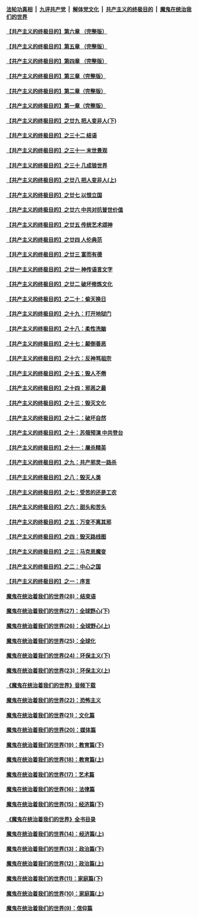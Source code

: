 

####  [法轮功真相](../../../../basic/blob/master/README.md?t=04072101) &nbsp;|&nbsp; [九评共产党](../../../../9ping.md/blob/master/README.md?t=04072101) &nbsp;|&nbsp; [解体党文化](../../../../jtdwh.md/blob/master/README.md?t=04072101)  &nbsp;|&nbsp; [共产主义的终极目的](../../../../gczydzjmd.md/blob/master/README.md?t=04072101) &nbsp;|&nbsp; [魔鬼在统治我们的世界](../../../../mgztzwmdsj.md/blob/master/README.md?t=04072101) 

#### [【共产主义的终极目的】第六章 （完整版）](../pages/nsc422/n11428913.md?t=04072101) 

#### [【共产主义的终极目的】第五章 （完整版）](../pages/nsc422/n11428912.md?t=04072101) 

#### [【共产主义的终极目的】第四章 （完整版）](../pages/nsc422/n11428907.md?t=04072101) 

#### [【共产主义的终极目的】第三章（完整版）](../pages/nsc422/n11428848.md?t=04072101) 

#### [【共产主义的终极目的】第二章（完整版）](../pages/nsc422/n11428831.md?t=04072101) 

#### [【共产主义的终极目的】第一章（完整版）](../pages/nsc422/n11417651.md?t=04072101) 

#### [【共产主义的终极目的】之廿九 把人变非人(下)](../pages/nsc422/n11344140.md?t=04072101) 

#### [【共产主义的终极目的】之三十二 结语](../pages/nsc422/n11360535.md?t=04072101) 

#### [【共产主义的终极目的】之三十一 末世景观](../pages/nsc422/n11351129.md?t=04072101) 

#### [【共产主义的终极目的】之三十 几成狼世界](../pages/nsc422/n11348280.md?t=04072101) 

#### [【共产主义的终极目的】之廿八 把人变非人(上)](../pages/nsc422/n11340492.md?t=04072101) 

#### [【共产主义的终极目的】之廿七 以恨立国](../pages/nsc422/n11336944.md?t=04072101) 

#### [【共产主义的终极目的】之廿六 中共对抗普世价值](../pages/nsc422/n11324785.md?t=04072101) 

#### [【共产主义的终极目的】之廿五 传统艺术颂神](../pages/nsc422/n11296396.md?t=04072101) 

#### [【共产主义的终极目的】之廿四 人伦典范](../pages/nsc422/n11296397.md?t=04072101) 

#### [【共产主义的终极目的】之廿三 富而有德](../pages/nsc422/n11283598.md?t=04072101) 

#### [【共产主义的终极目的】之廿一 神传语言文字](../pages/nsc422/n11263265.md?t=04072101) 

#### [【共产主义的终极目的】之廿二 破坏修炼文化](../pages/nsc422/n11245728.md?t=04072101) 

#### [【共产主义的终极目的】之二十：偷天换日](../pages/nsc422/n11238846.md?t=04072101) 

#### [【共产主义的终极目的】之十九：打开地狱门](../pages/nsc422/n11206376.md?t=04072101) 

#### [【共产主义的终极目的】之十八：柔性洗脑](../pages/nsc422/n11199994.md?t=04072101) 

#### [【共产主义的终极目的】之十七：颠倒善恶](../pages/nsc422/n11179782.md?t=04072101) 

#### [【共产主义的终极目的】之十六：反神骂祖宗](../pages/nsc422/n11166798.md?t=04072101) 

#### [【共产主义的终极目的】之十五：毁人不倦](../pages/nsc422/n11166792.md?t=04072101) 

#### [【共产主义的终极目的】之十四：邪恶之最](../pages/nsc422/n11150249.md?t=04072101) 

#### [【共产主义的终极目的】之十三：毁灭文化](../pages/nsc422/n11135227.md?t=04072101) 

#### [【共产主义的终极目的】之十二：破坏自然](../pages/nsc422/n11135214.md?t=04072101) 

#### [【共产主义的终极目的】之十：苏俄预演 中共登台](../pages/nsc422/n11118424.md?t=04072101) 

#### [【共产主义的终极目的】之十一：屠杀精英](../pages/nsc422/n11118442.md?t=04072101) 

#### [【共产主义的终极目的】之九：共产邪灵一路杀](../pages/nsc422/n11114139.md?t=04072101) 

#### [【共产主义的终极目的】之八：毁灭人类](../pages/nsc422/n11108503.md?t=04072101) 

#### [【共产主义的终极目的】之七：受苦的还是工农](../pages/nsc422/n11101809.md?t=04072101) 

#### [【共产主义的终极目的】之六：甜头和苦头](../pages/nsc422/n11096971.md?t=04072101) 

#### [【共产主义的终极目的】之五：万变不离其邪](../pages/nsc422/n11091285.md?t=04072101) 

#### [【共产主义的终极目的】之四：毁灭路线图](../pages/nsc422/n11086284.md?t=04072101) 

#### [【共产主义的终极目的】之三：马克思魔变](../pages/nsc422/n11061941.md?t=04072101) 

#### [【共产主义的终极目的】之二：中心之国](../pages/nsc422/n11047728.md?t=04072101) 

#### [【共产主义的终极目的】之一：序言](../pages/nsc422/n11086077.md?t=04072101) 

#### [魔鬼在统治着我们的世界(28)：结束语](../pages/nsc422/n10936246.md?t=04072101) 

#### [魔鬼在统治着我们的世界(27)：全球野心(下)](../pages/nsc422/n10928319.md?t=04072101) 

#### [魔鬼在统治着我们的世界(26)：全球野心(上)](../pages/nsc422/n10900318.md?t=04072101) 

#### [魔鬼在统治着我们的世界(25)：全球化](../pages/nsc422/n10788205.md?t=04072101) 

#### [魔鬼在统治着我们的世界(24)：环保主义(下)](../pages/nsc422/n10695307.md?t=04072101) 

#### [魔鬼在统治着我们的世界(23)：环保主义(上)](../pages/nsc422/n10688613.md?t=04072101) 

#### [《魔鬼在统治着我们的世界》音频下载](../pages/nsc422/n10635553.md?t=04072101) 

#### [魔鬼在统治着我们的世界(22)：恐怖主义](../pages/nsc422/n10614727.md?t=04072101) 

#### [魔鬼在统治着我们的世界(21)：文化篇](../pages/nsc422/n10597706.md?t=04072101) 

#### [魔鬼在统治着我们的世界(20)：媒体篇](../pages/nsc422/n10586579.md?t=04072101) 

#### [魔鬼在统治着我们的世界(19)：教育篇(下)](../pages/nsc422/n10564808.md?t=04072101) 

#### [魔鬼在统治着我们的世界(18)：教育篇(上)](../pages/nsc422/n10526970.md?t=04072101) 

#### [魔鬼在统治着我们的世界(17)：艺术篇](../pages/nsc422/n10499093.md?t=04072101) 

#### [魔鬼在统治着我们的世界(16)：法律篇](../pages/nsc422/n10485969.md?t=04072101) 

#### [魔鬼在统治着我们的世界(15)：经济篇(下)](../pages/nsc422/n10469975.md?t=04072101) 

#### [《魔鬼在统治着我们的世界》全书目录](../pages/nsc422/n10464261.md?t=04072101) 

#### [魔鬼在统治着我们的世界(14)：经济篇(上)](../pages/nsc422/n10457370.md?t=04072101) 

#### [魔鬼在统治着我们的世界(13)：政治篇(下)](../pages/nsc422/n10448270.md?t=04072101) 

#### [魔鬼在统治着我们的世界(12)：政治篇(上)](../pages/nsc422/n10444576.md?t=04072101) 

#### [魔鬼在统治着我们的世界(11)：家庭篇(下)](../pages/nsc422/n10440961.md?t=04072101) 

#### [魔鬼在统治着我们的世界(10)：家庭篇(上)](../pages/nsc422/n10435448.md?t=04072101) 

#### [魔鬼在统治着我们的世界(9)：信仰篇](../pages/nsc422/n10432159.md?t=04072101) 

